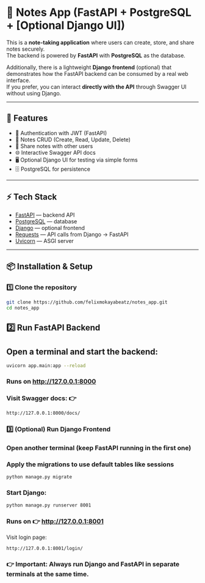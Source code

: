 # 📝 Notes App (FastAPI + PostgreSQL + [Optional Django UI])

This is a **note-taking application** where users can create, store, and share notes securely.  
The backend is powered by **FastAPI** with **PostgreSQL** as the database.  

Additionally, there is a lightweight **Django frontend** (optional) that demonstrates how the FastAPI backend can be consumed by a real web interface.  
If you prefer, you can interact **directly with the API** through Swagger UI without using Django.

---

## 🚀 Features
- 🔐 Authentication with JWT (FastAPI)  
- 📝 Notes CRUD (Create, Read, Update, Delete)  
- 👥 Share notes with other users  
- 🌐 Interactive Swagger API docs  
- 🖥 Optional Django UI for testing via simple forms  
- 🗄 PostgreSQL for persistence  

---

## ⚡ Tech Stack
- [FastAPI](https://fastapi.tiangolo.com/) — backend API  
- [PostgreSQL](https://www.postgresql.org/) — database  
- [Django](https://www.djangoproject.com/) — optional frontend  
- [Requests](https://docs.python-requests.org/) — API calls from Django → FastAPI  
- [Uvicorn](https://www.uvicorn.org/) — ASGI server  

---

## 📦 Installation & Setup

### 1️⃣ Clone the repository
```bash
git clone https://github.com/felixmokayabeatz/notes_app.git
cd notes_app
```

## 2️⃣ Run FastAPI Backend

## Open a terminal and start the backend:
```bash
uvicorn app.main:app --reload
```

### Runs on http://127.0.0.1:8000

### Visit Swagger docs: 👉 
```bash
http://127.0.0.1:8000/docs/
```

### 3️⃣ (Optional) Run Django Frontend

### Open another terminal (keep FastAPI running in the first one)
### Apply the migrations to use default tables like sessions

```bash
python manage.py migrate
```
### Start Django:
```bash
python manage.py runserver 8001
```

### Runs on 👉 http://127.0.0.1:8001

Visit login page:

```bash
http://127.0.0.1:8001/login/
```
### 👉 Important: Always run Django and FastAPI in separate terminals at the same time.